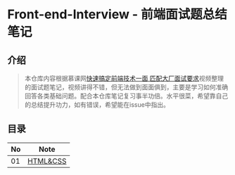 

# Front-end-Interview - 前端面试题总结笔记

## 介绍

> 本仓库内容根据慕课网[快速搞定前端技术一面 匹配大厂面试要求](https://coding.imooc.com/class/chapter/400.html)视频整理的面试题笔记，视频讲得不错，但无法做到面面俱到，主要是学习如何准确回答各类基础问题。配合本仓库笔记复习事半功倍。水平很菜，希望靠自己的总结提升功力，如有错误，希望能在issue中指出。

## 目录

No | Note
--- | --- 
01 | [HTML&CSS]() 


